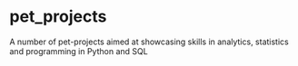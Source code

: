 # pet_projects
A number of pet-projects aimed at showcasing skills in analytics, statistics and programming in Python and SQL
